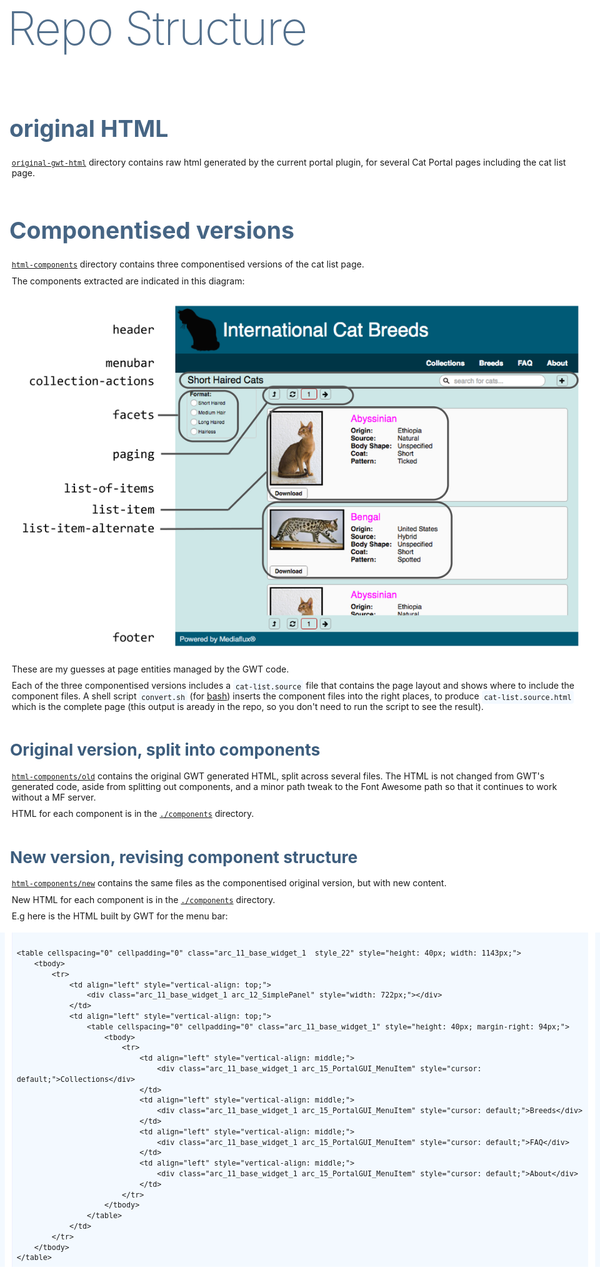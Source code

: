 <link rel="stylesheet" href="https://cdn.jsdelivr.net/prism/1.4.1/themes/prism.css" />

<style>
  html {
    font-family: lato, sans-serif;
    font-size: 14pt;
    line-height: 1.5;
    background: white;
    padding: 0;
    margin: 0;
  }

  body {
    max-width: 50rem;
    margin: 0 auto;
    padding: 0 1rem 5rem;
  }

  img {
    max-width: 100%;
  }

  h1 {
    color: #f3f9ff;
    color; white;
    background: #357;
    line-height: 1.1;
    margin: 0 0 1rem;
    padding: 1em 0;
    box-shadow: -49.9rem 0 #357, 49.9rem 0 #357;
  }

h1, h2 {
  font-weight: 200;
  letter-spacing: -0.025em;
}

  h2, h3, h4, h5, h6 {
    color: #357;
    margin: 0 0 0 -0.1em;
    padding: 1.5em 0 0.5em;
  }
  h1 { font-size: 2.827rem; opacity: 1.00 }
  h2 { font-size: 3.998rem; opacity: 0.85 }
  /* not using 2.827rem */
  h3 { font-size: 1.999rem; opacity: 0.90 }
  h4 { font-size: 1.414rem; opacity: 0.95 }
  h5 { font-size: 1.000rem; opacity: 1.00 }
  h6 { font-size: 0.707rem; opacity: 1.00 }

  h1 a, h2 a, h3 a, h4 a, h5 a, h6 a {
    color: inherit;
    border-bottom: 2px dotted;
    text-decoration: inherit;
  }
  h1 a:hover, h2 a:hover, h3 a:hover, h4 a:hover, h5 a:hover, h6 a:hover {
    border-bottom: 2px solid;
  }

  p {
    margin: 0;
    padding: 0.33em 0;
  }

  code {
    font-size: smaller;
  }

  p > code {
    background: #f3f9ff;
    padding: 0.3em;
    border-radius: 0.3em;
  }

  pre {
    padding: 0.5em;
    background: #f3f9ff;
    border-left: 1px solid #eef0ff;
    box-shadow: -50rem 0 #f3f9ff, 50rem 0 #f3f9ff;
  }

  pre.small { font-size: 75%; color: rgba(0,0,0, 0.8) }

  /* override some Prism sourcecode highlight styles */
  pre[class*="language-"] {
    line-height: 1.2;
    overflow: visible;
    background: #f3f9ff;
  }
  :not(pre) > code[class*="language-"] {
    background: #f3f9ff;
    padding: 0.3em;
    border-radius: 0.3em;
  }

  code[class*="language-"] {
    line-height: 1.2;
  }

  pre p {
    padding: 0;
  }


  /* ToC management */
  #tocHeading { cursor: pointer; }
  #tocContent { overflow: hidden; font-size: smaller; }
  .open   #tocHeading:after { content: ' \25be' }
  .closed #tocHeading:after { content: ' \25b8' }
  .open   #tocContent { height: auto; }
  .closed #tocContent { height: 0; }

</style>

## Repo Structure


### original HTML

[```original-gwt-html```](original-gwt-html) directory contains raw
html generated by the current portal plugin, for several Cat Portal
pages including the cat list page.


### Componentised versions

[```html-components```](html-components) directory contains three
componentised versions of the cat list page.

The components extracted are indicated in this diagram:

![components](images/components-01.png)

These are my guesses at page entities managed by the GWT code.

Each of the three componentised versions includes a ```cat-list.source```
file that contains the page layout and shows where to include the
component files.  A shell script ```convert.sh``` (for
[bash](https://en.wikipedia.org/wiki/Bash_(Unix_shell))) inserts the
component files into the right places, to produce
```cat-list.source.html``` which is the complete page (this output
is aready in the repo, so you don't need to run the script to see the
result).


#### Original version, split into components

[```html-components/old```](html-components/old) contains the
original GWT generated HTML, split across several files.  The HTML
is not changed from GWT's generated code, aside from splitting out
components, and a minor path tweak to the Font Awesome path so that
it continues to work without a MF server.

HTML for each component is in the
[```./components```](html-components/old/components) directory.


#### New version, revising component structure

[```html-components/new```](html-components/new) contains the same
files as the componentised original version, but with new content.

New HTML for each component is in the
[```./components```](html-components/new/components) directory.

E.g here is the HTML built by GWT for the menu bar:

<pre class="language-markup"><code>
&lt;table cellspacing="0" cellpadding="0" class="arc_11_base_widget_1  style_22" style="height: 40px; width: 1143px;">
    &lt;tbody>
        &lt;tr>
            &lt;td align="left" style="vertical-align: top;">
                &lt;div class="arc_11_base_widget_1 arc_12_SimplePanel" style="width: 722px;">&lt;/div>
            &lt;/td>
            &lt;td align="left" style="vertical-align: top;">
                &lt;table cellspacing="0" cellpadding="0" class="arc_11_base_widget_1" style="height: 40px; margin-right: 94px;">
                    &lt;tbody>
                        &lt;tr>
                            &lt;td align="left" style="vertical-align: middle;">
                                &lt;div class="arc_11_base_widget_1 arc_15_PortalGUI_MenuItem" style="cursor: default;">Collections&lt;/div>
                            &lt;/td>
                            &lt;td align="left" style="vertical-align: middle;">
                                &lt;div class="arc_11_base_widget_1 arc_15_PortalGUI_MenuItem" style="cursor: default;">Breeds&lt;/div>
                            &lt;/td>
                            &lt;td align="left" style="vertical-align: middle;">
                                &lt;div class="arc_11_base_widget_1 arc_15_PortalGUI_MenuItem" style="cursor: default;">FAQ&lt;/div>
                            &lt;/td>
                            &lt;td align="left" style="vertical-align: middle;">
                                &lt;div class="arc_11_base_widget_1 arc_15_PortalGUI_MenuItem" style="cursor: default;">About&lt;/div>
                            &lt;/td>
                        &lt;/tr>
                    &lt;/tbody>
                &lt;/table>
            &lt;/td>
        &lt;/tr>
    &lt;/tbody>
&lt;/table>
</code></pre>



<script src="https://cdn.jsdelivr.net/prism/1.4.1/prism.js"></script>
















